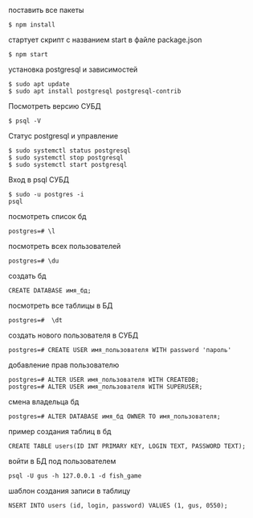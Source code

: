  поставить все пакеты  
```console
$ npm install
```

 стартует скрипт с названием start  в файле package.json
```console
$ npm start
```

 установка postgresql и зависимостей
```console
$ sudo apt update
$ sudo apt install postgresql postgresql-contrib
```

Посмотреть версию СУБД
```console
$ psql -V
```
Статус postgresql и управление
```console
$ sudo systemctl status postgresql
$ sudo systemctl stop postgresql
$ sudo systemctl start postgresql
```
Вход в psql СУБД
```console
$ sudo -u postgres -i
psql
```
посмотреть список бд
 ```console
postgres=# \l
```
посмотреть всех пользователей
 ```console
postgres=# \du
```
создать бд
```console
CREATE DATABASE имя_бд;
```
посмотреть все таблицы в БД
```console
postgres=#  \dt
```

создать нового пользователя в СУБД
 ```console
postgres=# CREATE USER имя_пользователя WITH password 'пароль'
```
добавление прав пользователю
```console
postgres=# ALTER USER имя_пользователя WITH CREATEDB;
postgres=# ALTER USER имя_пользователя WITH SUPERUSER;
```
смена владельца бд
```console
postgres=# ALTER DATABASE имя_бд OWNER TO имя_пользователя;
```
пример создания таблиц в бд
```console
CREATE TABLE users(ID INT PRIMARY KEY, LOGIN TEXT, PASSWORD TEXT);
```
войти в БД под пользователем
```console
psql -U gus -h 127.0.0.1 -d fish_game
```
шаблон создания записи в таблицу
```console
NSERT INTO users (id, login, password) VALUES (1, gus, 0550);
```